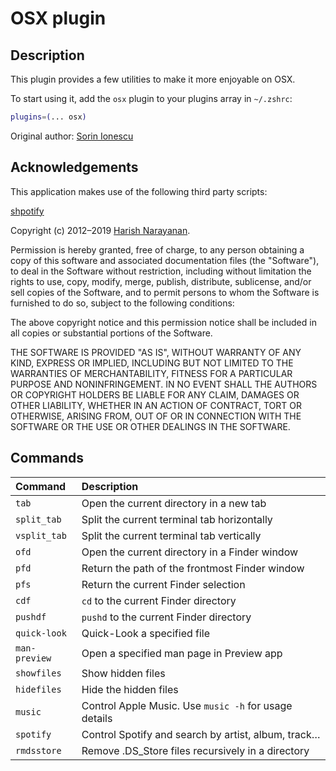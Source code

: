 # OSX plugin

## Description

This plugin provides a few utilities to make it more enjoyable on OSX.

To start using it, add the `osx` plugin to your plugins array in `~/.zshrc`:

```zsh
plugins=(... osx)
```

Original author: [Sorin Ionescu](https://github.com/sorin-ionescu)

## Acknowledgements

This application makes use of the following third party scripts:

[shpotify](https://github.com/hnarayanan/shpotify)

Copyright (c) 2012–2019 [Harish Narayanan](https://harishnarayanan.org/).

Permission is hereby granted, free of charge, to any person obtaining
a copy of this software and associated documentation files (the
"Software"), to deal in the Software without restriction, including
without limitation the rights to use, copy, modify, merge, publish,
distribute, sublicense, and/or sell copies of the Software, and to
permit persons to whom the Software is furnished to do so, subject to
the following conditions:

The above copyright notice and this permission notice shall be
included in all copies or substantial portions of the Software.

THE SOFTWARE IS PROVIDED "AS IS", WITHOUT WARRANTY OF ANY KIND,
EXPRESS OR IMPLIED, INCLUDING BUT NOT LIMITED TO THE WARRANTIES OF
MERCHANTABILITY, FITNESS FOR A PARTICULAR PURPOSE AND
NONINFRINGEMENT. IN NO EVENT SHALL THE AUTHORS OR COPYRIGHT HOLDERS BE
LIABLE FOR ANY CLAIM, DAMAGES OR OTHER LIABILITY, WHETHER IN AN ACTION
OF CONTRACT, TORT OR OTHERWISE, ARISING FROM, OUT OF OR IN CONNECTION
WITH THE SOFTWARE OR THE USE OR OTHER DEALINGS IN THE SOFTWARE.


## Commands

| Command         | Description                                           |
| :-------------- | :---------------------------------------------------- |
| `tab`           | Open the current directory in a new tab               |
| `split_tab`     | Split the current terminal tab horizontally           |
| `vsplit_tab`    | Split the current terminal tab vertically             |
| `ofd`           | Open the current directory in a Finder window         |
| `pfd`           | Return the path of the frontmost Finder window        |
| `pfs`           | Return the current Finder selection                   |
| `cdf`           | `cd` to the current Finder directory                  |
| `pushdf`        | `pushd` to the current Finder directory               |
| `quick-look`    | Quick-Look a specified file                           |
| `man-preview`   | Open a specified man page in Preview app              |
| `showfiles`     | Show hidden files                                     |
| `hidefiles`     | Hide the hidden files                                 |
| `music`         | Control Apple Music. Use `music -h` for usage details |
| `spotify`       | Control Spotify and search by artist, album, track…   |
| `rmdsstore`     | Remove .DS\_Store files recursively in a directory    |
